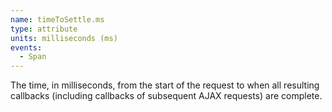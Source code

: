 ```yaml
---
name: timeToSettle.ms
type: attribute
units: milliseconds (ms)
events:
  - Span
---
```


The time, in milliseconds, from the start of the request to when all resulting callbacks (including callbacks of subsequent AJAX requests) are complete.